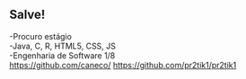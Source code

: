 ## Salve!

-Procuro estágio<br>
-Java, C, R, HTML5, CSS, JS<br>
-Engenharia de Software 1/8<br>
https://github.com/caneco/
https://github.com/pr2tik1/pr2tik1
